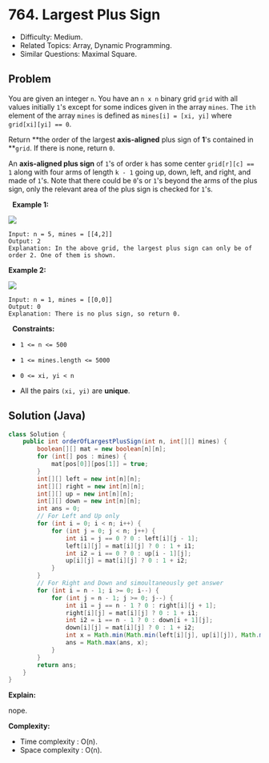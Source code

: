 # 764. Largest Plus Sign

- Difficulty: Medium.
- Related Topics: Array, Dynamic Programming.
- Similar Questions: Maximal Square.

## Problem

You are given an integer ```n```. You have an ```n x n``` binary grid ```grid``` with all values initially ```1```'s except for some indices given in the array ```mines```. The ```ith``` element of the array ```mines``` is defined as ```mines[i] = [xi, yi]``` where ```grid[xi][yi] == 0```.

Return **the order of the largest **axis-aligned** plus sign of **1**'s contained in **```grid```. If there is none, return ```0```.

An **axis-aligned plus sign** of ```1```'s of order ```k``` has some center ```grid[r][c] == 1``` along with four arms of length ```k - 1``` going up, down, left, and right, and made of ```1```'s. Note that there could be ```0```'s or ```1```'s beyond the arms of the plus sign, only the relevant area of the plus sign is checked for ```1```'s.

 
**Example 1:**

![](https://assets.leetcode.com/uploads/2021/06/13/plus1-grid.jpg)

```
Input: n = 5, mines = [[4,2]]
Output: 2
Explanation: In the above grid, the largest plus sign can only be of order 2. One of them is shown.
```

**Example 2:**

![](https://assets.leetcode.com/uploads/2021/06/13/plus2-grid.jpg)

```
Input: n = 1, mines = [[0,0]]
Output: 0
Explanation: There is no plus sign, so return 0.
```

 
**Constraints:**


	
- ```1 <= n <= 500```
	
- ```1 <= mines.length <= 5000```
	
- ```0 <= xi, yi < n```
	
- All the pairs ```(xi, yi)``` are **unique**.



## Solution (Java)

```java
class Solution {
    public int orderOfLargestPlusSign(int n, int[][] mines) {
        boolean[][] mat = new boolean[n][n];
        for (int[] pos : mines) {
            mat[pos[0]][pos[1]] = true;
        }
        int[][] left = new int[n][n];
        int[][] right = new int[n][n];
        int[][] up = new int[n][n];
        int[][] down = new int[n][n];
        int ans = 0;
        // For Left and Up only
        for (int i = 0; i < n; i++) {
            for (int j = 0; j < n; j++) {
                int i1 = j == 0 ? 0 : left[i][j - 1];
                left[i][j] = mat[i][j] ? 0 : 1 + i1;
                int i2 = i == 0 ? 0 : up[i - 1][j];
                up[i][j] = mat[i][j] ? 0 : 1 + i2;
            }
        }
        // For Right and Down and simoultaneously get answer
        for (int i = n - 1; i >= 0; i--) {
            for (int j = n - 1; j >= 0; j--) {
                int i1 = j == n - 1 ? 0 : right[i][j + 1];
                right[i][j] = mat[i][j] ? 0 : 1 + i1;
                int i2 = i == n - 1 ? 0 : down[i + 1][j];
                down[i][j] = mat[i][j] ? 0 : 1 + i2;
                int x = Math.min(Math.min(left[i][j], up[i][j]), Math.min(right[i][j], down[i][j]));
                ans = Math.max(ans, x);
            }
        }
        return ans;
    }
}
```

**Explain:**

nope.

**Complexity:**

* Time complexity : O(n).
* Space complexity : O(n).
